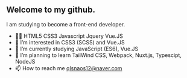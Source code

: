## Welcome to my github.

I am studying to become 
a front-end developer.

- 👐🏻 HTML5 CSS3 Javascript Jquery Vue.JS
- 👀 I’m interested in CSS3 (SCSS) and Vue.JS
- 🌱 I’m currently studying JavaScript (ES6), Vue.JS
- 💞️ I’m planning to learn TailWind CSS, Webpack, Nuxt.js, Typescipt, NodeJS
- 📫 How to reach me
     qlsnaos12@naver.com
 

